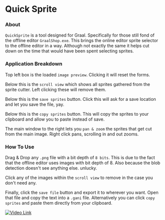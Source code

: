 # Quick Sprite

### About

`QuickSprite` is a tool designed for Graal. Specifically for those still fond of the offline editor `GraalShop.exe`. This brings the online editor sprite selector to the offline editor in a way. Although not exactly the same it helps cut down on the time that would have been spent selecting sprites. 


### Application Breakdown

Top left box is the loaded `image preview`. Clicking it will reset the forms.

Below this is the `scroll view` which shows all sprites gathered from the sprite cutter. Left clicking these will remove them.

Below this is the `save sprites` button. Click this will ask for a save location and let you save the file, yay.

Below this is the `copy sprites` button. This will copy the sprites to your clipboard and allow you to paste instead of save.

The main window to the right lets you `pan & zoom` the sprites that get cut from the main image. Right click pans, scrolling in and out zooms.

### How To Use

Drag & Drop any `.png` file with a bit depth of `8 bits`. This is due to the fact that the offline editor uses images with bit depth of 8. Also because the blob detection doesn't see anything else. unlucky.

Click any of the images within the `scroll view` to remove in the case you don't need any.

Finally, click the `save file` button and export it to wherever you want. Open that file and copy the text into a `.gani` file. Alternatively you can click `copy sprites` and paste them directly from your clipboard.

[![Video Link](https://img.youtube.com/vi/dyXG-uzXw4Y/0.jpg)](https://www.youtube.com/watch?v=dyXG-uzXw4Y)
